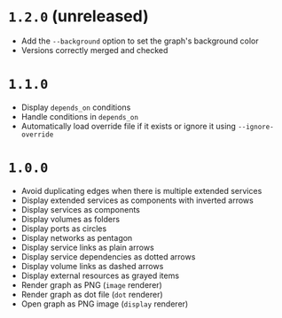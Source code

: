 # `1.2.0` (unreleased)

* Add the `--background` option to set the graph's background color
* Versions correctly merged and checked

# `1.1.0`

* Display `depends_on` conditions
* Handle conditions in `depends_on`
* Automatically load override file if it exists or ignore it using `--ignore-override`

# `1.0.0`

* Avoid duplicating edges when there is multiple extended services
* Display extended services as components with inverted arrows
* Display services as components
* Display volumes as folders
* Display ports as circles
* Display networks as pentagon
* Display service links as plain arrows
* Display service dependencies as dotted arrows
* Display volume links as dashed arrows
* Display external resources as grayed items
* Render graph as PNG (`image` renderer)
* Render graph as dot file (`dot` renderer)
* Open graph as PNG image (`display` renderer)

